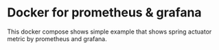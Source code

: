# Docker for prometheus & grafana

This docker compose shows simple example that shows spring actuator metric by prometheus and grafana.
